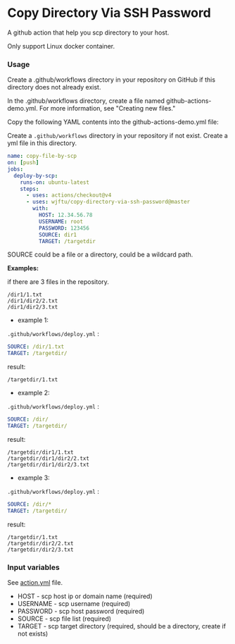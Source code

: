 # Copy Directory Via SSH Password

A github action that help you scp directory to your host.

Only support Linux docker container.

### Usage

Create a .github/workflows directory in your repository on GitHub if this directory does not already exist.

In the .github/workflows directory, create a file named github-actions-demo.yml. For more information, see "Creating new files."

Copy the following YAML contents into the github-actions-demo.yml file:


Create a `.github/workflows` directory in your repository if not exist. Create a yml file in this directory.



```yml
name: copy-file-by-scp
on: [push]
jobs:
  deploy-by-scp:
    runs-on: ubuntu-latest
    steps:
      - uses: actions/checkout@v4
      - uses: wjftu/copy-directory-via-ssh-password@master
        with:
          HOST: 12.34.56.78
          USERNAME: root
          PASSWORD: 123456
          SOURCE: dir1
          TARGET: /targetdir
```

SOURCE could be a file or a directory, could be a wildcard path.


**Examples:**

if there are 3 files in the repository.

```
/dir1/1.txt
/dir1/dir2/2.txt
/dir1/dir2/3.txt
```

* example 1:

`.github/workflows/deploy.yml` :

```yml
SOURCE: /dir/1.txt
TARGET: /targetdir/
```

result:

```
/targetdir/1.txt
```

* example 2:

`.github/workflows/deploy.yml` :

```yml
SOURCE: /dir/
TARGET: /targetdir/
```

result:

```
/targetdir/dir1/1.txt
/targetdir/dir1/dir2/2.txt
/targetdir/dir1/dir2/3.txt
```

* example 3:

`.github/workflows/deploy.yml` :

```yml
SOURCE: /dir/*
TARGET: /targetdir/
```

result:

```
/targetdir/1.txt
/targetdir/dir2/2.txt
/targetdir/dir2/3.txt
```


### Input variables

See [action.yml](action.yml) file.

* HOST - scp host ip or domain name (required)
* USERNAME - scp username (required)
* PASSWORD - scp host password (required)
* SOURCE - scp file list (required)
* TARGET - scp target directory (required, should be a directory, create if not exists)

